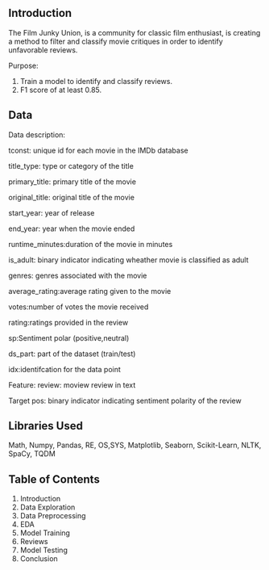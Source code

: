 ## Introduction 
The Film Junky Union, is a community for classic film enthusiast, is creating a method to filter and classify movie critiques in order to identify unfavorable reviews. 

Purpose: 
1. Train a model to identify and classify reviews.
2. F1 score of at least 0.85.

## Data 
Data description: 

tconst: unique id for each movie in the IMDb database 

title_type: type or category of the title 

primary_title: primary title of the movie 

original_title: original title of the movie 

start_year: year of release 

end_year: year when the movie ended 

runtime_minutes:duration of the movie in minutes 

is_adult: binary indicator indicating wheather movie is classified as adult

genres: genres associated with the movie 

average_rating:average rating given to the movie 

votes:number of votes the movie received 

rating:ratings provided in the review 

sp:Sentiment polar (positive,neutral) 

ds_part: part of the dataset (train/test) 

idx:identifcation for the data point 

Feature:
review: moview review in text 

Target
pos: binary indicator indicating sentiment polarity of the review

## Libraries Used 
Math, Numpy, Pandas, RE, OS,SYS, Matplotlib, Seaborn, Scikit-Learn, NLTK, SpaCy, TQDM

## Table of Contents 
1. Introduction
2. Data Exploration
3. Data Preprocessing
4. EDA
5. Model Training
6. Reviews
7. Model Testing
8. Conclusion 

